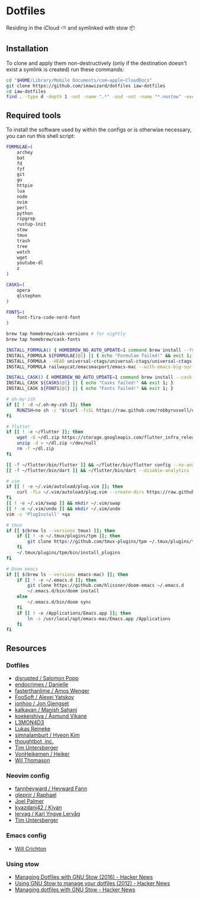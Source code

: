 # Dotfiles
Residing in the iCloud ⛅ and symlinked with stow 📦

## Installation
To clone and apply them non-destructively (only if the destination doesn't exist
a symlink is created) run these commands:

```sh
cd "$HOME/Library/Mobile Documents/com~apple~CloudDocs"
git clone https://github.com/imawizard/dotfiles iaw-dotfiles
cd iaw-dotfiles
find . -type d -depth 1 -not -name ".*" -and -not -name "*.nostow" -exec basename {} \; | xargs stow
```

## Required tools
To install the software used by within the configs or is otherwise necessary,
you can run this shell script:

```sh
FORMULAE=(
    archey
    bat
    fd
    fzf
    git
    go
    httpie
    lua
    node
    nvim
    perl
    python
    ripgrep
    rustup-init
    stow
    tmux
    trash
    tree
    watch
    wget
    youtube-dl
    z
)

CASKS=(
    opera
    qlstephen
)

FONTS=(
    font-fira-code-nerd-font
)

brew tap homebrew/cask-versions # for nightly
brew tap homebrew/cask-fonts

INSTALL_FORMULA() { HOMEBREW_NO_AUTO_UPDATE=1 command brew install --formula $@ }
INSTALL_FORMULA ${FORMULAE[@]} || { echo "Formulae failed!" && exit 1; }
INSTALL_FORMULA --HEAD universal-ctags/universal-ctags/universal-ctags
INSTALL_FORMULA railwaycat/emacsmacport/emacs-mac --with-emacs-big-sur-icon #--with-mac-metal

INSTALL_CASK() { HOMEBREW_NO_AUTO_UPDATE=1 command brew install --cask $@ }
INSTALL_CASK ${CASKS[@]} || { echo "Casks failed!" && exit 1; }
INSTALL_CASK ${FONTS[@]} || { echo "Fonts failed!" && exit 1; }

# oh-my-zsh
if [[ ! -d ~/.oh-my-zsh ]]; then
	RUNZSH=no sh -c "$(curl -fsSL https://raw.github.com/robbyrussell/oh-my-zsh/master/tools/install.sh)"
fi

# flutter
if [[ ! -e ~/flutter ]]; then
	wget -O ~/dl.zip https://storage.googleapis.com/flutter_infra_release/releases/stable/macos/flutter_macos_2.2.3-stable.zip
	unzip -d ~ ~/dl.zip >/dev/null
	rm -f ~/dl.zip
fi

[[ -f ~/flutter/bin/flutter ]] && ~/flutter/bin/flutter config --no-analytics
[[ -f ~/flutter/bin/dart ]] && ~/flutter/bin/dart --disable-analytics

# vim
if [[ ! -e ~/.vim/autoload/plug.vim ]]; then
	curl -fLo ~/.vim/autoload/plug.vim --create-dirs https://raw.githubusercontent.com/junegunn/vim-plug/master/plug.vim
fi
[[ ! -e ~/.vim/swap ]] && mkdir ~/.vim/swap
[[ ! -e ~/.vim/undo ]] && mkdir ~/.vim/undo
vim -c 'PlugInstall' +qa

# tmux
if [[ $(brew ls --versions tmux) ]]; then
	if [[ ! -e ~/.tmux/plugins/tpm ]]; then
		git clone https://github.com/tmux-plugins/tpm ~/.tmux/plugins/tpm
	fi
	~/.tmux/plugins/tpm/bin/install_plugins
fi

# Doom emacs
if [[ $(brew ls --versions emacs-mac) ]]; then
	if [[ ! -e ~/.emacs.d ]]; then
		git clone https://github.com/hlissner/doom-emacs ~/.emacs.d
		~/.emacs.d/bin/doom install
	else
		~/.emacs.d/bin/doom sync
	fi
	if [[ ! -e /Applications/Emacs.app ]]; then
		ln -s /usr/local/opt/emacs-mac/Emacs.app /Applications
	fi
fi
```

## Resources
### Dotfiles
- [disrupted / Salomon Popp](https://github.com/disrupted/dotfiles)
- [endocrimes / Danielle](https://github.com/endocrimes/dotfiles)
- [fasterthanlime / Amos Wenger](https://github.com/fasterthanlime/dotfiles)
- [FooSoft / Alexei Yatskov](https://github.com/FooSoft/dotvim)
- [jonhoo / Jon Gjengset](https://github.com/jonhoo/configs)
- [kalkayan / Manish Sahani](https://github.com/kalkayan/dotfiles)
- [koekeishiya / Åsmund Vikane](https://github.com/koekeishiya/dotfiles)
- [L3MON4D3](https://github.com/L3MON4D3/Dotfiles)
- [Lukas Reineke](https://github.com/lukas-reineke/dotfiles)
- [simnalamburt / Hyeon Kim](https://github.com/simnalamburt/.dotfiles)
- [thoughtbot, inc.](https://github.com/thoughtbot/dotfiles)
- [Tim Untersberger](https://github.com/TimUntersberger/dotfiles)
- [VonHeikemen / Heiker](https://github.com/VonHeikemen/dotfiles)
- [Wil Thomason](https://github.com/wbthomason/dotfiles)
### Neovim config
- [fannheyward / Heyward Fann](https://github.com/fannheyward/init.vim)
- [glepnir / Raphael](https://github.com/glepnir/nvim)
- [Joel Palmer](https://gist.github.com/joelpalmer/9db3f1cdfd463daa6d7c614ae1618fa6)
- [kyazdani42 / Kiyan](https://github.com/kyazdani42/nvim-config)
- [lervag / Karl Yngve Lervåg](https://github.com/lervag/dotvim)
- [Tim Untersberger](https://github.com/TimUntersberger/neovim.config)
### Emacs config
- [Will Crichton](https://github.com/willcrichton/dotfiles)
### Using stow
- [Managing Dotfiles with GNU Stow (2016) - Hacker News](https://news.ycombinator.com/item?id=27137172)
- [Using GNU Stow to manage your dotfiles (2012) - Hacker News](https://news.ycombinator.com/item?id=25549462)
- [Managing dotfiles with GNU Stow - Hacker News](https://news.ycombinator.com/item?id=11515222)
